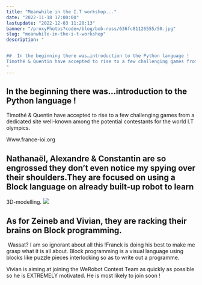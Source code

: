 ```yaml
---
title: "Meanwhile in the I.T workshop..."
date: "2022-11-18 17:00:00"
lastupdate: "2022-12-03 11:20:13"
banner: "/proxyPhotos?code=/blog/bob-ross/636fc81126555/50.jpg"
slug: "meanwhile-in-the-i-t-workshop"
description: " 


##  In the beginning there was…introduction to the Python language !
Timothé & Quentin have accepted to rise to a few challenging games from a d
"
---
```



##  In the beginning there was…introduction to the Python language !
Timothé & Quentin have accepted to rise to a few challenging games from a dedicated site 
well-known among the potential contestants for the world I.T olympics.

 Www.france-ioi.org

## Nathanaël, Alexandre & Constantin are so engrossed they don’t even notice my spying over their shoulders.They are focused on using a Block language on already built-up robot to learn 
3D-modelling.
![](/proxyPhotos?code=/blog/bob-ross/636fc7a5c9b55/75.jpg)


## As for Zeineb and Vivian, they are racking their brains on Block programming.
 Wassat? I am so ignorant about all this !Franck is doing his best to make me grasp what it is all about.
Block programming is a visual language using blocks like puzzle pieces interlocking so as to write out a programme.

Vivian is aiming at joining the WeRobot Contest Team as quickly as possible so he is EXTREMELY motivated. He is most likely to join soon !


    